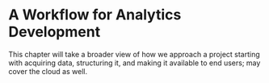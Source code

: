 # A Workflow for Analytics Development 

This chapter will take a broader view of how we approach a project starting
with acquiring data, structuring it, and making it available to end users; may
cover the cloud as well.
